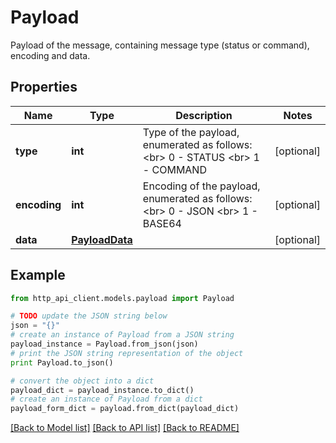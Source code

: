 # Payload

Payload of the message, containing message type (status or command), encoding and data.

## Properties
Name | Type | Description | Notes
------------ | ------------- | ------------- | -------------
**type** | **int** | Type of the payload, enumerated as follows: &lt;br&gt; 0 - STATUS &lt;br&gt; 1 - COMMAND | [optional] 
**encoding** | **int** | Encoding of the payload, enumerated as follows: &lt;br&gt; 0 - JSON &lt;br&gt; 1 - BASE64 | [optional] 
**data** | [**PayloadData**](PayloadData.md) |  | [optional] 

## Example

```python
from http_api_client.models.payload import Payload

# TODO update the JSON string below
json = "{}"
# create an instance of Payload from a JSON string
payload_instance = Payload.from_json(json)
# print the JSON string representation of the object
print Payload.to_json()

# convert the object into a dict
payload_dict = payload_instance.to_dict()
# create an instance of Payload from a dict
payload_form_dict = payload.from_dict(payload_dict)
```
[[Back to Model list]](../README.md#documentation-for-models) [[Back to API list]](../README.md#documentation-for-api-endpoints) [[Back to README]](../README.md)


